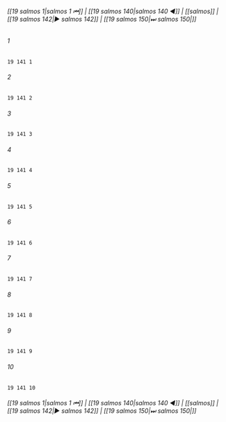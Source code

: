 
###### [[19 salmos 1|salmos 1 ⏮]] | [[19 salmos 140|salmos 140 ◀]] | [[salmos]] | [[19 salmos 142|▶ salmos 142]] | [[19 salmos 150|⏭ salmos 150|]]

###### 1
``` verse
19 141 1 
```
###### 2
``` verse
19 141 2 
```
###### 3
``` verse
19 141 3 
```
###### 4
``` verse
19 141 4 
```
###### 5
``` verse
19 141 5 
```
###### 6
``` verse
19 141 6 
```
###### 7
``` verse
19 141 7 
```
###### 8
``` verse
19 141 8 
```
###### 9
``` verse
19 141 9 
```
###### 10
``` verse
19 141 10 
```

###### [[19 salmos 1|salmos 1 ⏮]] | [[19 salmos 140|salmos 140 ◀]] | [[salmos]] | [[19 salmos 142|▶ salmos 142]] | [[19 salmos 150|⏭ salmos 150|]]

